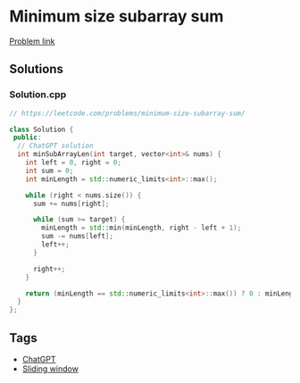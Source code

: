 # Minimum size subarray sum

[Problem link](https://leetcode.com/problems/minimum-size-subarray-sum/)

## Solutions


### Solution.cpp
```cpp
// https://leetcode.com/problems/minimum-size-subarray-sum/

class Solution {
 public:
  // ChatGPT solution
  int minSubArrayLen(int target, vector<int>& nums) {
    int left = 0, right = 0;
    int sum = 0;
    int minLength = std::numeric_limits<int>::max();

    while (right < nums.size()) {
      sum += nums[right];

      while (sum >= target) {
        minLength = std::min(minLength, right - left + 1);
        sum -= nums[left];
        left++;
      }

      right++;
    }

    return (minLength == std::numeric_limits<int>::max()) ? 0 : minLength;
  }
};
```
## Tags

* [ChatGPT](/Collections/chatgpt.md#chatgpt)
* [Sliding window](/Collections/sliding-window.md#sliding-window)
